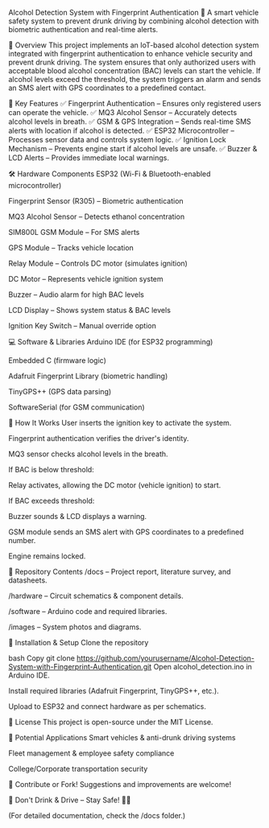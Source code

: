 Alcohol Detection System with Fingerprint Authentication
🚗 A smart vehicle safety system to prevent drunk driving by combining alcohol detection with biometric authentication and real-time alerts.

📌 Overview
This project implements an IoT-based alcohol detection system integrated with fingerprint authentication to enhance vehicle security and prevent drunk driving. The system ensures that only authorized users with acceptable blood alcohol concentration (BAC) levels can start the vehicle. If alcohol levels exceed the threshold, the system triggers an alarm and sends an SMS alert with GPS coordinates to a predefined contact.

🔑 Key Features
✅ Fingerprint Authentication – Ensures only registered users can operate the vehicle.
✅ MQ3 Alcohol Sensor – Accurately detects alcohol levels in breath.
✅ GSM & GPS Integration – Sends real-time SMS alerts with location if alcohol is detected.
✅ ESP32 Microcontroller – Processes sensor data and controls system logic.
✅ Ignition Lock Mechanism – Prevents engine start if alcohol levels are unsafe.
✅ Buzzer & LCD Alerts – Provides immediate local warnings.

🛠 Hardware Components
ESP32 (Wi-Fi & Bluetooth-enabled microcontroller)

Fingerprint Sensor (R305) – Biometric authentication

MQ3 Alcohol Sensor – Detects ethanol concentration

SIM800L GSM Module – For SMS alerts

GPS Module – Tracks vehicle location

Relay Module – Controls DC motor (simulates ignition)

DC Motor – Represents vehicle ignition system

Buzzer – Audio alarm for high BAC levels

LCD Display – Shows system status & BAC levels

Ignition Key Switch – Manual override option

💻 Software & Libraries
Arduino IDE (for ESP32 programming)

Embedded C (firmware logic)

Adafruit Fingerprint Library (biometric handling)

TinyGPS++ (GPS data parsing)

SoftwareSerial (for GSM communication)

🚀 How It Works
User inserts the ignition key to activate the system.

Fingerprint authentication verifies the driver's identity.

MQ3 sensor checks alcohol levels in the breath.

If BAC is below threshold:

Relay activates, allowing the DC motor (vehicle ignition) to start.

If BAC exceeds threshold:

Buzzer sounds & LCD displays a warning.

GSM module sends an SMS alert with GPS coordinates to a predefined number.

Engine remains locked.

📂 Repository Contents
/docs – Project report, literature survey, and datasheets.

/hardware – Circuit schematics & component details.

/software – Arduino code and required libraries.

/images – System photos and diagrams.

🔧 Installation & Setup
Clone the repository

bash
Copy
git clone https://github.com/yourusername/Alcohol-Detection-System-with-Fingerprint-Authentication.git
Open alcohol_detection.ino in Arduino IDE.

Install required libraries (Adafruit Fingerprint, TinyGPS++, etc.).

Upload to ESP32 and connect hardware as per schematics.

📜 License
This project is open-source under the MIT License.

🌟 Potential Applications
Smart vehicles & anti-drunk driving systems

Fleet management & employee safety compliance

College/Corporate transportation security

🔗 Contribute or Fork! Suggestions and improvements are welcome!

🚫 Don't Drink & Drive – Stay Safe! 🚗💨

(For detailed documentation, check the /docs folder.)
